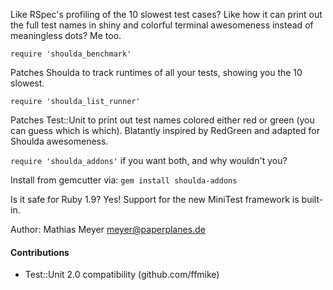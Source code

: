 Like RSpec's profiling of the 10 slowest test cases? Like how it can print out the full test names in shiny and colorful terminal awesomeness instead of meaningless dots? Me too.

    require 'shoulda_benchmark'

Patches Shoulda to track runtimes of all your tests, showing you the 10 slowest.

    require 'shoulda_list_runner'

Patches Test::Unit to print out test names colored either red or green (you can guess which is which). Blatantly inspired by RedGreen and adapted for Shoulda awesomeness.

`require 'shoulda_addons'` if you want both, and why wouldn't you?

Install from gemcutter via: `gem install shoulda-addons`

Is it safe for Ruby 1.9? Yes! Support for the new MiniTest framework is built-in.

Author: Mathias Meyer <meyer@paperplanes.de>

#### Contributions

* Test::Unit 2.0 compatibility (github.com/ffmike)